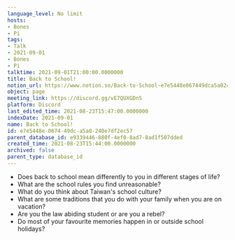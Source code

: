```yaml
---
language_level: No limit
hosts:
- Bones
- Pi
tags:
- Talk
- 2021-09-01
- Bones
- Pi
talktime: 2021-09-01T21:00:00.0000000
title: Back to School!
notion_url: https://www.notion.so/Back-to-School-e7e5448e067449dca5a0240e7df2ec57
object: page
meeting_link: https://discord.gg/vE7QUXGDnS
platform: Discord
last_edited_time: 2021-08-23T15:47:00.0000000
indexDate: 2021-09-01
name: Back to School!
id: e7e5448e-0674-49dc-a5a0-240e7df2ec57
parent_database_id: e9339446-880f-4ef0-8ad7-8ad1f507dded
created_time: 2021-08-23T15:44:00.0000000
archived: false
parent_type: database_id
---
```


   - Does back to school mean differently to you in different stages of life?
   - What are the school rules you find unreasonable?
   - What do you think about Taiwan's school culture?
   - What are some traditions that you do with your family when you are on vacation?
   - Are you the law abiding student or are you a rebel?
   - Do most of your favourite memories happen in or outside school holidays?








